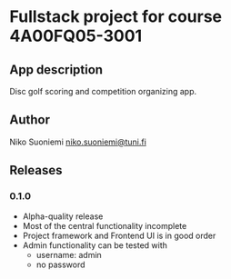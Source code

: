 # Fullstack project for course 4A00FQ05-3001

## App description

Disc golf scoring and competition organizing app.

## Author

Niko Suoniemi <niko.suoniemi@tuni.fi>

## Releases

### 0.1.0

* Alpha-quality release
* Most of the central functionality incomplete
* Project framework and Frontend UI is in good order
* Admin functionality can be tested with
    * username: admin
    * no password
